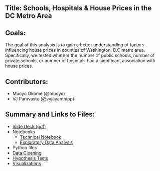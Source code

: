 

## Title: Schools, Hospitals & House Prices in the DC Metro Area
 

## Goals:
 
The goal of this analysis is to gain a better understanding of factors influencing house prices in counties of Washington, D.C metro area. Specifically, we tested whether the number of public schools, number of private schools, or number of hospitals had a significant association with house prices.

## Contributors:<br>
 
 - Muoyo Okome (@muoyo)<br>
 - VJ Paravastu (@vyjayanthipp)<br>

## Summary and Links to Files:<br>
- <a href='presentation/dchousing.pdf'>Slide Deck (pdf)</a><br>
- Notebooks<br>
  - <a href='notebooks/dchousing.ipynb'>Technical Notebook</a><br>
  - <a href='presentation/dchousing_EDA.ipynb'>Exploratory Data Analysis</a><br>
- Python files<br>
 - <a href='python_files/data_cleaning.py'>Data Cleaning</a><br>
 - <a href='python_files/hypothesis tests.py'>Hypothesis Tests</a><br>
 - <a href='python_files/visualizations.py'>Visualizations</a>
